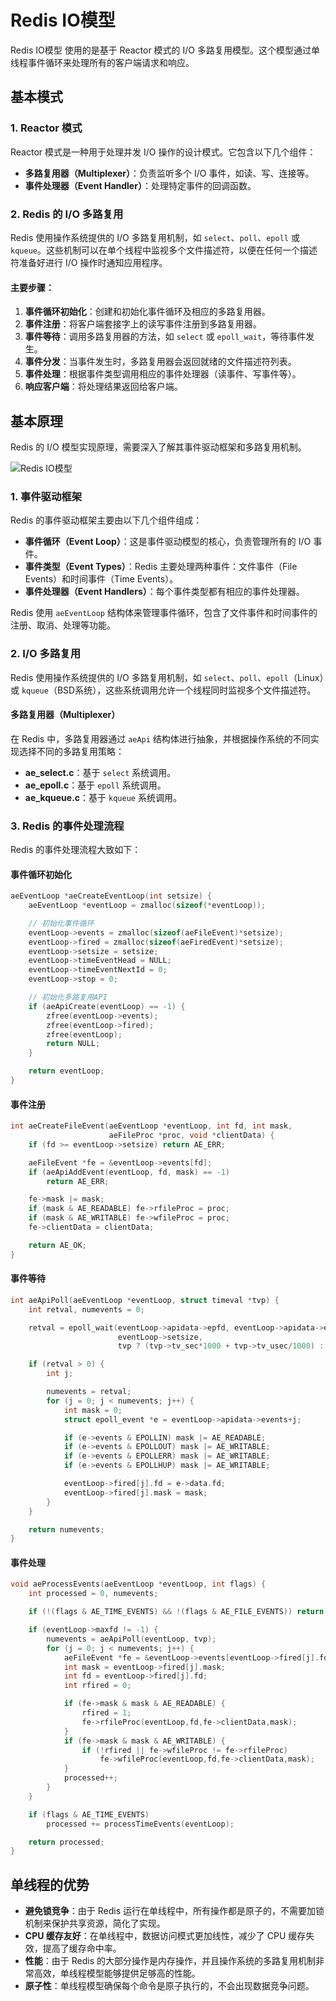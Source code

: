 # Redis IO模型
Redis IO模型 使用的是基于 Reactor 模式的 I/O 多路复用模型。这个模型通过单线程事件循环来处理所有的客户端请求和响应。


## 基本模式

### 1. Reactor 模式

Reactor 模式是一种用于处理并发 I/O 操作的设计模式。它包含以下几个组件：
- **多路复用器（Multiplexer）**：负责监听多个 I/O 事件，如读、写、连接等。
- **事件处理器（Event Handler）**：处理特定事件的回调函数。

### 2. Redis 的 I/O 多路复用

Redis 使用操作系统提供的 I/O 多路复用机制，如 `select`、`poll`、`epoll` 或 `kqueue`。这些机制可以在单个线程中监视多个文件描述符，以便在任何一个描述符准备好进行 I/O 操作时通知应用程序。

#### 主要步骤：

1. **事件循环初始化**：创建和初始化事件循环及相应的多路复用器。
2. **事件注册**：将客户端套接字上的读写事件注册到多路复用器。
3. **事件等待**：调用多路复用器的方法，如 `select` 或 `epoll_wait`，等待事件发生。
4. **事件分发**：当事件发生时，多路复用器会返回就绪的文件描述符列表。
5. **事件处理**：根据事件类型调用相应的事件处理器（读事件、写事件等）。
6. **响应客户端**：将处理结果返回给客户端。

## 基本原理
Redis 的 I/O 模型实现原理，需要深入了解其事件驱动框架和多路复用机制。

![Redis IO模型](images/io.png)

### 1. 事件驱动框架

Redis 的事件驱动框架主要由以下几个组件组成：

- **事件循环（Event Loop）**：这是事件驱动模型的核心，负责管理所有的 I/O 事件。
- **事件类型（Event Types）**：Redis 主要处理两种事件：文件事件（File Events）和时间事件（Time Events）。
- **事件处理器（Event Handlers）**：每个事件类型都有相应的事件处理器。

Redis 使用 `aeEventLoop` 结构体来管理事件循环，包含了文件事件和时间事件的注册、取消、处理等功能。

### 2. I/O 多路复用

Redis 使用操作系统提供的 I/O 多路复用机制，如 `select`、`poll`、`epoll`（Linux）或 `kqueue`（BSD系统），这些系统调用允许一个线程同时监视多个文件描述符。

#### 多路复用器（Multiplexer）

在 Redis 中，多路复用器通过 `aeApi` 结构体进行抽象，并根据操作系统的不同实现选择不同的多路复用策略：

- **ae_select.c**：基于 `select` 系统调用。
- **ae_epoll.c**：基于 `epoll` 系统调用。
- **ae_kqueue.c**：基于 `kqueue` 系统调用。

### 3. Redis 的事件处理流程

Redis 的事件处理流程大致如下：

#### 事件循环初始化

```c
aeEventLoop *aeCreateEventLoop(int setsize) {
    aeEventLoop *eventLoop = zmalloc(sizeof(*eventLoop));

    // 初始化事件循环
    eventLoop->events = zmalloc(sizeof(aeFileEvent)*setsize);
    eventLoop->fired = zmalloc(sizeof(aeFiredEvent)*setsize);
    eventLoop->setsize = setsize;
    eventLoop->timeEventHead = NULL;
    eventLoop->timeEventNextId = 0;
    eventLoop->stop = 0;

    // 初始化多路复用API
    if (aeApiCreate(eventLoop) == -1) {
        zfree(eventLoop->events);
        zfree(eventLoop->fired);
        zfree(eventLoop);
        return NULL;
    }

    return eventLoop;
}
```

#### 事件注册

```c
int aeCreateFileEvent(aeEventLoop *eventLoop, int fd, int mask,
                      aeFileProc *proc, void *clientData) {
    if (fd >= eventLoop->setsize) return AE_ERR;

    aeFileEvent *fe = &eventLoop->events[fd];
    if (aeApiAddEvent(eventLoop, fd, mask) == -1)
        return AE_ERR;

    fe->mask |= mask;
    if (mask & AE_READABLE) fe->rfileProc = proc;
    if (mask & AE_WRITABLE) fe->wfileProc = proc;
    fe->clientData = clientData;

    return AE_OK;
}
```

#### 事件等待

```c
int aeApiPoll(aeEventLoop *eventLoop, struct timeval *tvp) {
    int retval, numevents = 0;

    retval = epoll_wait(eventLoop->apidata->epfd, eventLoop->apidata->events,
                        eventLoop->setsize, 
                        tvp ? (tvp->tv_sec*1000 + tvp->tv_usec/1000) : -1);

    if (retval > 0) {
        int j;

        numevents = retval;
        for (j = 0; j < numevents; j++) {
            int mask = 0;
            struct epoll_event *e = eventLoop->apidata->events+j;

            if (e->events & EPOLLIN) mask |= AE_READABLE;
            if (e->events & EPOLLOUT) mask |= AE_WRITABLE;
            if (e->events & EPOLLERR) mask |= AE_WRITABLE;
            if (e->events & EPOLLHUP) mask |= AE_WRITABLE;

            eventLoop->fired[j].fd = e->data.fd;
            eventLoop->fired[j].mask = mask;
        }
    }

    return numevents;
}
```

#### 事件处理

```c
void aeProcessEvents(aeEventLoop *eventLoop, int flags) {
    int processed = 0, numevents;

    if (!(flags & AE_TIME_EVENTS) && !(flags & AE_FILE_EVENTS)) return;

    if (eventLoop->maxfd != -1) {
        numevents = aeApiPoll(eventLoop, tvp);
        for (j = 0; j < numevents; j++) {
            aeFileEvent *fe = &eventLoop->events[eventLoop->fired[j].fd];
            int mask = eventLoop->fired[j].mask;
            int fd = eventLoop->fired[j].fd;
            int rfired = 0;

            if (fe->mask & mask & AE_READABLE) {
                rfired = 1;
                fe->rfileProc(eventLoop,fd,fe->clientData,mask);
            }
            if (fe->mask & mask & AE_WRITABLE) {
                if (!rfired || fe->wfileProc != fe->rfileProc)
                    fe->wfileProc(eventLoop,fd,fe->clientData,mask);
            }
            processed++;
        }
    }

    if (flags & AE_TIME_EVENTS)
        processed += processTimeEvents(eventLoop);

    return processed;
}
```

## 单线程的优势

- **避免锁竞争**：由于 Redis 运行在单线程中，所有操作都是原子的，不需要加锁机制来保护共享资源，简化了实现。
- **CPU 缓存友好**：在单线程中，数据访问模式更加线性，减少了 CPU 缓存失效，提高了缓存命中率。
- **性能**：由于 Redis 的大部分操作是内存操作，并且操作系统的多路复用机制非常高效，单线程模型能够提供足够高的性能。
- **原子性**：单线程模型确保每个命令是原子执行的，不会出现数据竞争问题。

